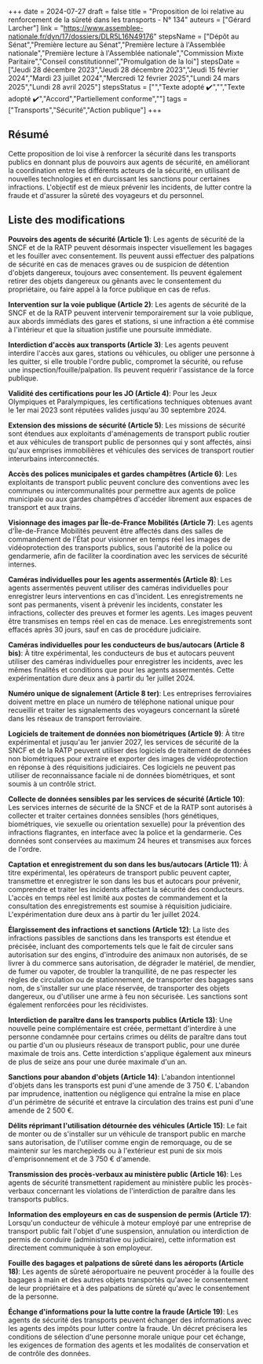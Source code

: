 +++
date = 2024-07-27
draft = false
title = "Proposition de loi relative au renforcement de la sûreté dans les transports - N° 134"
auteurs = ["Gérard Larcher"]
link = "https://www.assemblee-nationale.fr/dyn/17/dossiers/DLR5L16N49176"
stepsName = ["Dépôt au Sénat","Première lecture au Sénat","Première lecture à l'Assemblée nationale","Première lecture à l'Assemblée nationale","Commission Mixte Paritaire","Conseil constitutionnel","Promulgation de la loi"]
stepsDate = ["Jeudi 28 décembre 2023","Jeudi 28 décembre 2023","Jeudi 15 février 2024","Mardi 23 juillet 2024","Mercredi 12 février 2025","Lundi 24 mars 2025","Lundi 28 avril 2025"]
stepsStatus = ["","Texte adopté ✔️","","Texte adopté ✔️","Accord","Partiellement conforme",""]
tags = ["Transports","Sécurité","Action publique"]
+++

## Résumé

Cette proposition de loi vise à renforcer la sécurité dans les transports publics en donnant plus de pouvoirs aux agents de sécurité, en améliorant la coordination entre les différents acteurs de la sécurité, en utilisant de nouvelles technologies et en durcissant les sanctions pour certaines infractions. L'objectif est de mieux prévenir les incidents, de lutter contre la fraude et d'assurer la sûreté des voyageurs et du personnel.

## Liste des modifications

**Pouvoirs des agents de sécurité (Article 1)**: Les agents de sécurité de la SNCF et de la RATP peuvent désormais inspecter visuellement les bagages et les fouiller avec consentement. Ils peuvent aussi effectuer des palpations de sécurité en cas de menaces graves ou de suspicion de détention d'objets dangereux, toujours avec consentement. Ils peuvent également retirer des objets dangereux ou gênants avec le consentement du propriétaire, ou faire appel à la force publique en cas de refus.

**Intervention sur la voie publique (Article 2)**: Les agents de sécurité de la SNCF et de la RATP peuvent intervenir temporairement sur la voie publique, aux abords immédiats des gares et stations, si une infraction a été commise à l'intérieur et que la situation justifie une poursuite immédiate.

**Interdiction d'accès aux transports (Article 3)**: Les agents peuvent interdire l'accès aux gares, stations ou véhicules, ou obliger une personne à les quitter, si elle trouble l'ordre public, compromet la sécurité, ou refuse une inspection/fouille/palpation. Ils peuvent requérir l'assistance de la force publique.

**Validité des certifications pour les JO (Article 4)**: Pour les Jeux Olympiques et Paralympiques, les certifications techniques obtenues avant le 1er mai 2023 sont réputées valides jusqu'au 30 septembre 2024.

**Extension des missions de sécurité (Article 5)**: Les missions de sécurité sont étendues aux exploitants d'aménagements de transport public routier et aux véhicules de transport public de personnes qui y sont affectés, ainsi qu'aux emprises immobilières et véhicules des services de transport routier interurbains interconnectés.

**Accès des polices municipales et gardes champêtres (Article 6)**: Les exploitants de transport public peuvent conclure des conventions avec les communes ou intercommunalités pour permettre aux agents de police municipale ou aux gardes champêtres d'accéder librement aux espaces de transport et aux trains.

**Visionnage des images par Île-de-France Mobilités (Article 7)**: Les agents d'Île-de-France Mobilités peuvent être affectés dans des salles de commandement de l'État pour visionner en temps réel les images de vidéoprotection des transports publics, sous l'autorité de la police ou gendarmerie, afin de faciliter la coordination avec les services de sécurité internes.

**Caméras individuelles pour les agents assermentés (Article 8)**: Les agents assermentés peuvent utiliser des caméras individuelles pour enregistrer leurs interventions en cas d'incident. Les enregistrements ne sont pas permanents, visent à prévenir les incidents, constater les infractions, collecter des preuves et former les agents. Les images peuvent être transmises en temps réel en cas de menace. Les enregistrements sont effacés après 30 jours, sauf en cas de procédure judiciaire.

**Caméras individuelles pour les conducteurs de bus/autocars (Article 8 bis)**: À titre expérimental, les conducteurs de bus et autocars peuvent utiliser des caméras individuelles pour enregistrer les incidents, avec les mêmes finalités et conditions que pour les agents assermentés. Cette expérimentation dure deux ans à partir du 1er juillet 2024.

**Numéro unique de signalement (Article 8 ter)**: Les entreprises ferroviaires doivent mettre en place un numéro de téléphone national unique pour recueillir et traiter les signalements des voyageurs concernant la sûreté dans les réseaux de transport ferroviaire.

**Logiciels de traitement de données non biométriques (Article 9)**: À titre expérimental et jusqu'au 1er janvier 2027, les services de sécurité de la SNCF et de la RATP peuvent utiliser des logiciels de traitement de données non biométriques pour extraire et exporter des images de vidéoprotection en réponse à des réquisitions judiciaires. Ces logiciels ne peuvent pas utiliser de reconnaissance faciale ni de données biométriques, et sont soumis à un contrôle strict.

**Collecte de données sensibles par les services de sécurité (Article 10)**: Les services internes de sécurité de la SNCF et de la RATP sont autorisés à collecter et traiter certaines données sensibles (hors génétiques, biométriques, vie sexuelle ou orientation sexuelle) pour la prévention des infractions flagrantes, en interface avec la police et la gendarmerie. Ces données sont conservées au maximum 24 heures et transmises aux forces de l'ordre.

**Captation et enregistrement du son dans les bus/autocars (Article 11)**: À titre expérimental, les opérateurs de transport public peuvent capter, transmettre et enregistrer le son dans les bus et autocars pour prévenir, comprendre et traiter les incidents affectant la sécurité des conducteurs. L'accès en temps réel est limité aux postes de commandement et la consultation des enregistrements est soumise à réquisition judiciaire. L'expérimentation dure deux ans à partir du 1er juillet 2024.

**Élargissement des infractions et sanctions (Article 12)**: La liste des infractions passibles de sanctions dans les transports est étendue et précisée, incluant des comportements tels que le fait de circuler sans autorisation sur des engins, d'introduire des animaux non autorisés, de se livrer à du commerce sans autorisation, de dégrader le matériel, de mendier, de fumer ou vapoter, de troubler la tranquillité, de ne pas respecter les règles de circulation ou de stationnement, de transporter des bagages sans nom, de s'installer sur une place réservée, de transporter des objets dangereux, ou d'utiliser une arme à feu non sécurisée. Les sanctions sont également renforcées pour les récidivistes.

**Interdiction de paraître dans les transports publics (Article 13)**: Une nouvelle peine complémentaire est créée, permettant d'interdire à une personne condamnée pour certains crimes ou délits de paraître dans tout ou partie d'un ou plusieurs réseaux de transport public, pour une durée maximale de trois ans. Cette interdiction s'applique également aux mineurs de plus de seize ans pour une durée maximale d'un an.

**Sanctions pour abandon d'objets (Article 14)**: L'abandon intentionnel d'objets dans les transports est puni d'une amende de 3 750 €. L'abandon par imprudence, inattention ou négligence qui entraîne la mise en place d'un périmètre de sécurité et entrave la circulation des trains est puni d'une amende de 2 500 €.

**Délits réprimant l'utilisation détournée des véhicules (Article 15)**: Le fait de monter ou de s'installer sur un véhicule de transport public en marche sans autorisation, de l'utiliser comme engin de remorquage, ou de se maintenir sur les marchepieds ou à l'extérieur est puni de six mois d'emprisonnement et de 3 750 € d'amende.

**Transmission des procès-verbaux au ministère public (Article 16)**: Les agents de sécurité transmettent rapidement au ministère public les procès-verbaux concernant les violations de l'interdiction de paraître dans les transports publics.

**Information des employeurs en cas de suspension de permis (Article 17)**: Lorsqu'un conducteur de véhicule à moteur employé par une entreprise de transport public fait l'objet d'une suspension, annulation ou interdiction de permis de conduire (administrative ou judiciaire), cette information est directement communiquée à son employeur.

**Fouille des bagages et palpations de sûreté dans les aéroports (Article 18)**: Les agents de sûreté aéroportuaire ne peuvent procéder à la fouille des bagages à main et des autres objets transportés qu'avec le consentement de leur propriétaire et à des palpations de sûreté qu'avec le consentement de la personne.

**Échange d'informations pour la lutte contre la fraude (Article 19)**: Les agents de sécurité des transports peuvent échanger des informations avec les agents des impôts pour lutter contre la fraude. Un décret précisera les conditions de sélection d'une personne morale unique pour cet échange, les exigences de formation des agents et les modalités de conservation et de contrôle des données.
